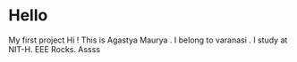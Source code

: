 # Hello
My first project
Hi ! This is Agastya Maurya . 
I belong to varanasi .
I study at NIT-H. EEE Rocks.
Assss
